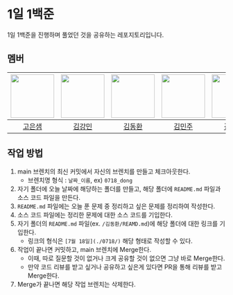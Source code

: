 # 1일 1백준
1일 1백준을 진행하며 풀었던 것을 공유하는 레포지토리입니다.

## 멤버
| [<img src="https://github.com/Koeunsaem.png" width="100px">](https://github.com/Koeunsaem) | [<img src="https://github.com/dobbymin.png" width="100px">](https://github.com/dobbymin) | [<img src="https://github.com/gidskql6671.png" width="100px">](https://github.com/gidskql6671) | [<img src="https://github.com/manjookim.png" width="100px">](https://github.com/manjookim) | [<img src="https://github.com/ppocchi.png" width="100px">](https://github.com/ppocchi) | [<img src="https://github.com/looksambrook.png" width="100px">](https://github.com/looksambrook) | [<img src="https://github.com/zrhmg0b71.png" width="100px">](https://github.com/zrhmg0b71) | [<img src="https://github.com/eun000059.png" width="100px">](https://github.com/eun000059) |
| :-----: | :-----: | :-----: | :-----: | :-----: | :-----: | :-----: | :-----: |
| [고은샘](./고은샘) | [김강민](./김강민) | [김동환](./김동환) | [김민주](./김민주) | [김아진](./김아진) | [박채빈](./박채빈) | [송나흔](./송나흔) | [이채은](./이채은) |

## 작업 방법
1. main 브렌치의 최신 커밋에서 자신의 브렌치를 만들고 체크아웃한다.
    - 브렌치명 형식 : `날짜_이름`, ex) `0718_dong`
2. 자기 폴더에 오늘 날짜에 해당하는 폴더를 만들고, 해당 폴더에 `README.md` 파일과 소스 코드 파일을 만든다.
3. `README.md` 파일에는 오늘 푼 문제 중 정리하고 싶은 문제를 정리하여 작성한다.
4. 소스 코드 파일에는 정리한 문제에 대한 소스 코드를 기입한다.
5. 자기 폴더의 `README.md` 파일(ex. `/김동환/REAMD.md`)에 해당 폴더에 대한 링크를 기입한다.
    - 링크의 형식은 `[7월 18일](./0718/)` 해당 형태로 작성할 수 있다.
6. 작업이 끝나면 커밋하고, main 브렌치에 Merge한다.
    - 이때, 따로 질문할 것이 없거나 크게 공유할 것이 없으면 그냥 바로 Merge한다.
    - 만약 코드 리뷰를 받고 싶거나 공유하고 싶은게 있다면 PR을 통해 리뷰를 받고 Merge한다.
7. Merge가 끝나면 해당 작업 브렌치는 삭제한다.
